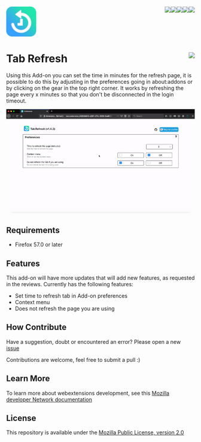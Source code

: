 [<img align="right" src="https://img.shields.io/github/issues/jhonatasrm/tab-refresh.svg">](https://github.com/jhonatasrm/tab-refresh/issues)
[<img align="right" src="https://img.shields.io/github/license/jhonatasrm/tab-refresh.svg">](https://github.com/jhonatasrm/tab-refresh/blob/master/LICENSE)
[<img align="right" src="https://img.shields.io/github/forks/jhonatasrm/tab-refresh.svg">]()
[<img align="right" src="https://img.shields.io/github/stars/jhonatasrm/tab-refresh.svg">]()
[<img align="right" src="https://img.shields.io/github/release/jhonatasrm/tab-refresh.svg">](https://github.com/jhonatasrm/tab-refresh/releases)


![Tab Refresh](/src/res/icons/icon@2x.png)
# Tab Refresh [<img align="right" src="https://addons.cdn.mozilla.net/static/img/addons-buttons/AMO-button_2.png">](https://addons.mozilla.org/en-US/firefox/addon/Tab-Refresh/)

Using this Add-on you can set the time in minutes for the refresh page, it is possible to do this by adjusting in the preferences going in about:addons or by clicking on the gear in the top right corner. It works by refreshing the page every x minutes so that you don't be disconnected in the login timeout.

![Tab Refresh Screenshot](tab-refresh.gif)

## Requirements
* Firefox 57.0 or later

## Features
This add-on will have more updates that will add new features, as requested in the reviews. Currently has the following features:
* Set time to refresh tab in Add-on preferences
* Context menu
* Does not refresh the page you are using

## How Contribute
Have a suggestion, doubt or encountered an error? Please open a new [issue](https://github.com/jhonatasrm/tab-refresh/issues)

Contributions are welcome, feel free to submit a pull :)

## Learn More 
To learn more about webextensions development, see this [Mozilla developer Network documentation](https://developer.mozilla.org/en-US/Add-ons/WebExtensions)

## License
This repository is available under the [Mozilla Public License, version 2.0](https://github.com/jhonatasrm/tab-refresh/blob/master/LICENSE)

